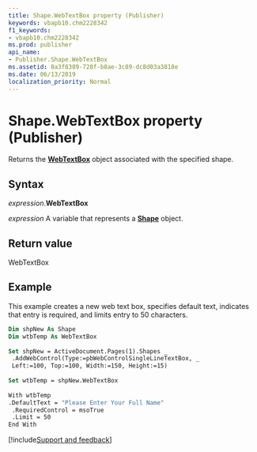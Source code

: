 ```yaml
---
title: Shape.WebTextBox property (Publisher)
keywords: vbapb10.chm2228342
f1_keywords:
- vbapb10.chm2228342
ms.prod: publisher
api_name:
- Publisher.Shape.WebTextBox
ms.assetid: 8a3f8389-728f-b8ae-3c89-dc8d03a3818e
ms.date: 06/13/2019
localization_priority: Normal
---
```



# Shape.WebTextBox property (Publisher)

Returns the **[WebTextBox](Publisher.WebTextBox.md)** object associated with the specified shape.


## Syntax

_expression_.**WebTextBox**

_expression_ A variable that represents a **[Shape](Publisher.Shape.md)** object.


## Return value

WebTextBox


## Example

This example creates a new web text box, specifies default text, indicates that entry is required, and limits entry to 50 characters.

```vb
Dim shpNew As Shape 
Dim wtbTemp As WebTextBox 
 
Set shpNew = ActiveDocument.Pages(1).Shapes _ 
 .AddWebControl(Type:=pbWebControlSingleLineTextBox, _ 
 Left:=100, Top:=100, Width:=150, Height:=15) 
 
Set wtbTemp = shpNew.WebTextBox 
 
With wtbTemp 
.DefaultText = "Please Enter Your Full Name" 
 .RequiredControl = msoTrue 
 .Limit = 50 
End With
```

[!include[Support and feedback](~/includes/feedback-boilerplate.md)]